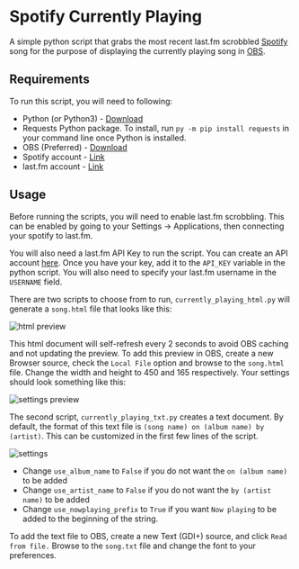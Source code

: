 # Spotify Currently Playing
A simple python script that grabs the most recent last.fm scrobbled [Spotify](https://spotify.com/) song for the purpose of displaying the currently playing song in [OBS](https://obsproject.com/).

## Requirements
To run this script, you will need to following:
* Python (or Python3) - [Download](https://www.python.org/downloads/)
* Requests Python package. To install, run `py -m pip install requests` in your command line once Python is installed.
* OBS (Preferred) - [Download](https://obsproject.com/)
* Spotify account - [Link](https://spotify.com/)
* last.fm account - [Link](https://last.fm/)

## Usage
Before running the scripts, you will need to enable last.fm scrobbling. This can be enabled by going to your Settings -> Applications, then connecting your spotify to last.fm.

You will also need a last.fm API Key to run the script. You can create an API account [here](https://www.last.fm/api/account/create). Once you have your key, add it to the `API_KEY` variable in the python script. You will also need to specify your last.fm username in the `USERNAME` field.

There are two scripts to choose from to run, `currently_playing_html.py` will generate a `song.html` file that looks like this:

![html preview](https://user-images.githubusercontent.com/16892697/171449829-d21aaf92-2055-447b-8503-84eb258a78ae.png)

This html document will self-refresh every 2 seconds to avoid OBS caching and not updating the preview. To add this preview in OBS, create a new Browser source, check the `Local File` option and browse to the `song.html` file. Change the width and height to 450 and 165 respectively. Your settings should look something like this:

![settings preview](https://user-images.githubusercontent.com/16892697/171450044-b199d231-d5c3-440b-bd32-43d881bc21cb.png)


The second script, `currently_playing_txt.py` creates a text document. By default, the format of this text file is `(song name) on (album name) by (artist)`. This can be customized in the first few lines of the script.

![settings](https://user-images.githubusercontent.com/16892697/171450703-95b83ff4-5534-40a4-9ff4-16408c67fe8a.png)

* Change `use_album_name` to `False` if you do not want the `on (album name)` to be added
* Change `use_artist_name` to `False` if you do not want the `by (artist name)` to be added
* Change `use_nowplaying_prefix` to `True` if you want `Now playing` to be added to the beginning of the string.

To add the text file to OBS, create a new Text (GDI+) source, and click `Read from file.` Browse to the `song.txt` file and change the font to your preferences.
